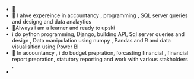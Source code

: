 - 👋
- 👀 I ahve expereince in accountancy , programming , SQL server queries and designg and data analaytics 
- 🌱Always i am a learner and ready to upski
- i do python programming, Django, building API,  Sql server queries and design , Data manipulation using numpy , Pandas and R and data visualisition using Power BI
- 💞️ In accountancy , i do budget prepration, forcasting financial , financial report prepration, statutory reporting and work with various stakholders ,  
- 
<!---
mehdinajmi/mehdinajmi is a ✨ special ✨ repository because its `README.md` (this file) appears on your GitHub profile.
You can click the Preview link to take a look at your changes.
--->
